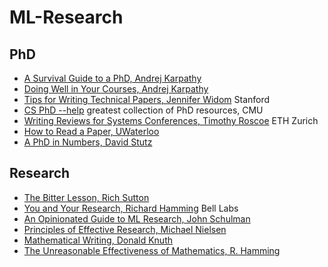 # ML-Research
## PhD
- [A Survival Guide to a PhD, Andrej Karpathy](http://karpathy.github.io/2016/09/07/phd/)
- [Doing Well in Your Courses, Andrej Karpathy](https://cs.stanford.edu/people/karpathy/advice.html)
- [Tips for Writing Technical Papers, Jennifer Widom](https://cs.stanford.edu/people/widom/paper-writing.html) Stanford
- [CS PhD --help](https://phdadvice.carrd.co/) greatest collection of PhD resources, CMU
- [Writing Reviews for Systems Conferences, Timothy Roscoe](https://people.inf.ethz.ch/troscoe/pubs/review-writing.pdf) ETH Zurich
- [How to Read a Paper, UWaterloo](http://www.mit.edu/~fadel/courses/MAS.S66/papers/howtoread.pdf)
- [A PhD in Numbers, David Stutz](https://davidstutz.de/a-phd-in-numbers/)

## Research
- [The Bitter Lesson, Rich Sutton](http://www.incompleteideas.net/IncIdeas/BitterLesson.html)
- [You and Your Research, Richard Hamming](https://www.cs.virginia.edu/~robins/YouAndYourResearch.html) Bell Labs
- [An Opinionated Guide to ML Research, John Schulman](http://joschu.net/blog/opinionated-guide-ml-research.html)
- [Principles of Effective Research, Michael Nielsen](https://michaelnielsen.org/blog/principles-of-effective-research/)
- [Mathematical Writing, Donald Knuth](https://jmlr.csail.mit.edu/reviewing-papers/knuth_mathematical_writing.pdf)
- [The Unreasonable Effectiveness of Mathematics, R. Hamming](https://www.imsc.res.in/~sitabhra/teaching/mm12/hamming_unreasonable_effectiveness.pdf)
